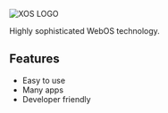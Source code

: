 ![XOS LOGO](https://media.discordapp.net/attachments/1062938122666639360/1069977981352677446/XOS.png?width=400&height=400)

Highly sophisticated WebOS technology.

## Features

- Easy to use
- Many apps
- Developer friendly